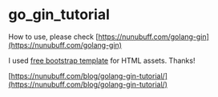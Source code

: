# go_gin_tutorial

How to use, please check [https://nunubuff.com/golang-gin](https://nunubuff.com/golang-gin)

I used [free bootstrap template](https://startbootstrap.com/themes/new-age/) for HTML assets. Thanks!

[https://nunubuff.com/blog/golang-gin-tutorial/](https://nunubuff.com/blog/golang-gin-tutorial/)
